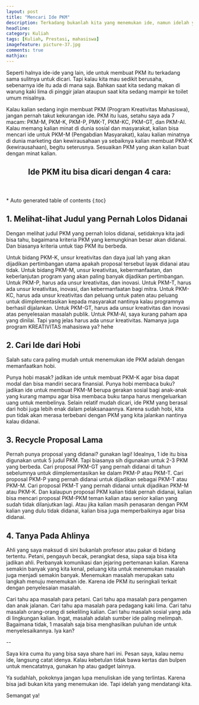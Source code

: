 ```yaml
---
layout: post
title: "Mencari Ide PKM"
description: Terkadang bukanlah kita yang menemukan ide, namun idelah yang mendatangi kita.
headline: 
category: Kuliah
tags: [Kuliah, Prestasi, mahasiswa]
imagefeature: picture-37.jpg 
comments: true
mathjax: 
---
```


Seperti halnya ide-ide yang lain, ide untuk membuat PKM itu terkadang sama sulitnya untuk dicari. Tapi kalau kita mau sedikit berusaha, sebenarnya ide itu ada di mana saja. Bahkan saat kita sedang makan di warung kaki lima di pinggir jalan ataupun saat kita sedang mampir ke toilet umum misalnya.

Kalau kalian sedang ingin membuat PKM (Program Kreativitas Mahasiswa), jangan pernah takut kekurangan ide. PKM itu luas, setahu saya ada 7 macam: PKM-M, PKM-K, PKM-P, PMK-T, PKM-KC, PKM-GT, dan PKM-AI. Kalau memang kalian minat di dunia sosial dan masyarakat, kalian bisa mencari ide untuk PKM-M (Pengabdian Masyarakat), kalau kalian minatnya di dunia marketing dan kewirausahaan ya sebaiknya kalian membuat PKM-K (kewirausahaan), begitu seterusnya. Sesuaikan PKM yang akan kalian buat dengan minat kalian.

<section id="table-of-contents" class="toc">
  <header>
    <h1>Ide PKM itu bisa dicari dengan 4 cara:</h1>
  </header>
<div id="drawer" markdown="1">
*  Auto generated table of contents
{:toc}
</div>
</section><!-- /#table-of-contents -->

## 1. Melihat-lihat Judul yang Pernah Lolos Didanai ##

Dengan melihat judul PKM yang pernah lolos didanai, setidaknya kita jadi bisa tahu, bagaimana kriteria PKM yang kemungkinan besar akan didanai. Dan biasanya kriteria untuk tiap PKM itu berbeda.

Untuk bidang PKM-K, unsur kreativitas dan daya jual lah yang akan dijadikan pertimbangan utama apakah proposal tersebut layak didanai atau tidak. Untuk bidang PKM-M, unsur kreativitas, kebermanfaatan, dan keberlanjutan program yang akan paling banyak dijadikan pertimbangan. Untuk PKM-P, harus ada unsur kreativitas, dan inovasi. Untuk PKM-T, harus ada unsur kreativitas, inovasi, dan kebermanfaatan bagi mitra. Untuk PKM-KC, harus ada unsur kreativitas dan peluang untuk paten atau peluang untuk diimplementasikan kepada masyarakat nantinya kalau programnya berhasil dijalankan. Untuk PKM-GT, harus ada unsur kreativitas dan inovasi atas penyelesaian masalah publik. Untuk PKM-AI, saya kurang paham apa yang dinilai. Tapi yang jelas harus ada unsur kreativitas. Namanya juga program KREATIVITAS mahasiswa ya? hehe

## 2. Cari Ide dari Hobi ##

Salah satu cara paling mudah untuk menemukan ide PKM adalah dengan memanfaatkan hobi.

Punya hobi masak? jadikan ide untuk membuat PKM-K agar bisa dapat modal dan bisa mandiri secara finansial. Punya hobi membaca buku? jadikan ide untuk membuat PKM-M berupa gerakan sosial bagi anak-anak yang kurang mampu agar bisa membaca buku tanpa harus mengeluarkan uang untuk membelinya. Selain relatif mudah dicari, ide PKM yang berasal dari hobi juga lebih enak dalam pelaksanaannya. Karena sudah hobi, kita pun tidak akan merasa terbebani dengan PKM yang kita jalankan nantinya kalau didanai.

## 3. Recycle Proposal Lama ##

Pernah punya proposal yang didanai? gunakan lagi! Idealnya, 1 ide itu bisa digunakan untuk 5 judul PKM. Tapi biasanya sih digunakan untuk 2-3 PKM yang berbeda. Cari proposal PKM-GT yang pernah didanai di tahun sebelumnya untuk diimplementasikan ke dalam PKM-P atau PKM-T. Cari proposal PKM-P yang pernah didanai untuk dijadikan sebagai PKM-T atau PKM-M. Cari proposal PKM-T yang pernah didanai untuk dijadikan PKM-M atau PKM-K. Dan kalaupun proposal PKM kalian tidak pernah didanai, kalian bisa mencari proposal PKM-PKM teman kalian atau senior kalian yang sudah tidak dilanjutkan lagi. Atau jika kalian masih penasaran dengan PKM kalian yang dulu tidak didanai, kalian bisa juga memperbaikinya agar bisa didanai.

## 4. Tanya Pada Ahlinya ##

Ahli yang saya maksud di sini bukanlah profesor atau pakar di bidang tertentu. Petani, pengayuh becak, perangkat desa, siapa saja bisa kita jadikan ahli. Perbanyak komunikasi dan jejaring pertemanan kalian. Karena semakin banyak yang kita kenal, peluang kita untuk menemukan masalah juga menjadi semakin banyak. Menemukan masalah merupakan satu langkah menuju menemukan ide. Karena ide PKM itu seringkali terkait dengan penyelesaian masalah.

Cari tahu apa masalah para petani. Cari tahu apa masalah para pengamen dan anak jalanan. Cari tahu apa masalah para pedagang kaki lima. Cari tahu masalah orang-orang di sekeliling kalian. Cari tahu masalah sosial yang ada di lingkungan kalian. Ingat, masalah adalah sumber ide paling melimpah. Bagaimana tidak, 1 masalah saja bisa menghasilkan puluhan ide untuk menyelesaikannya. Iya kan?

--

Saya kira cuma itu yang bisa saya share hari ini. Pesan saya, kalau nemu ide, langsung catat idenya. Kalau kebetulan tidak bawa kertas dan bulpen untuk mencatatnya, gunakan hp atau gadget lainnya.

Ya sudahlah, pokoknya jangan lupa menuliskan ide yang terlintas. Karena bisa jadi bukan kita yang menemukan ide. Tapi idelah yang mendatangi kita.

Semangat ya!

